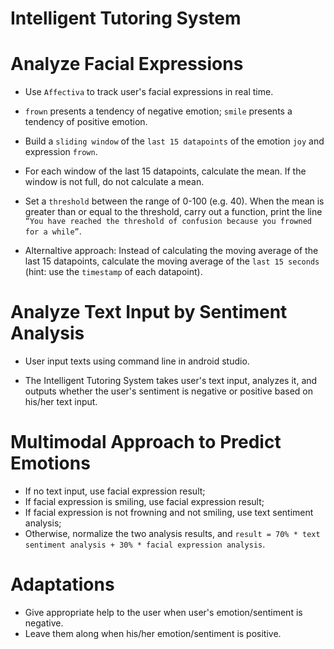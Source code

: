# Intelligent Tutoring System

# Analyze Facial Expressions
- Use `Affectiva` to track user's facial expressions in real time.
- `frown` presents a tendency of negative emotion; `smile` presents a tendency of positive emotion.
- Build a `sliding window` of the `last 15 datapoints` of the emotion `joy` and expression `frown`.

- For each window of the last 15 datapoints, calculate the mean. If the window is not full, do not
calculate a mean.

- Set a `threshold` between the range of 0-100 (e.g. 40). When the mean is greater than or equal
to the threshold, carry out a function, print the line `“You have reached the threshold of confusion because you frowned for a while”`.

- Alternaltive approach: Instead of calculating the moving average of the last 15 datapoints, calculate
the moving average of the `last 15 seconds` (hint: use the `timestamp` of each datapoint).

# Analyze Text Input by Sentiment Analysis
- User input texts using command line in android studio.

- The Intelligent Tutoring System takes user's text input, analyzes it, and outputs whether the user's sentiment is negative or positive based on his/her text input.

# Multimodal Approach to Predict Emotions
- If no text input, use facial expression result;
- If facial expression is smiling, use facial expression result;
- If facial expression is not frowning and not smiling, use text sentiment analysis;
- Otherwise, normalize the two analysis results,
 and `result = 70% * text sentiment analysis + 30% * facial expression analysis`.

# Adaptations
- Give appropriate help to the user when user's emotion/sentiment is negative.
- Leave them along when his/her emotion/sentiment is positive.

